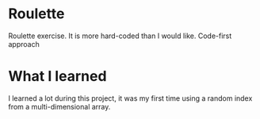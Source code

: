 # Roulette
Roulette exercise. It is more hard-coded than I would like. Code-first approach

# What I learned

I learned a lot during this project, it was my first time using a random index from a multi-dimensional array. 
